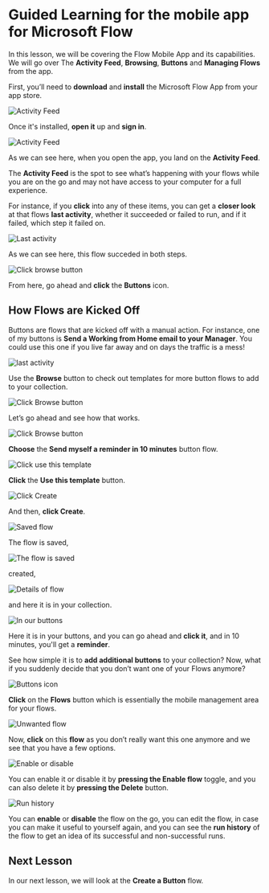 <properties
   pageTitle="Mobile App | Microsoft Flow"
   description="How to use the mobile app for Microsoft Flow to create and manage flows."
   services=""
   suite="flow"
   documentationCenter="na"
   authors="v-joaloh"
   manager="anneta"
   editor=""
   tags=""
   featuredVideoId="kZs7lqgp4LU"
   courseDuration="5m"/>

<tags
   ms.service="flow"
   ms.devlang="na"
   ms.topic="get-started-article"
   ms.tgt_pltfrm="na"
   ms.workload="na"
   ms.date="05/23/2017"
   ms.author="v-joaloh"/>

# Guided Learning for the mobile app for Microsoft Flow

In this lesson, we will be covering the Flow Mobile App and its capabilities. We will go over The **Activity Feed**, **Browsing**, **Buttons** and **Managing Flows** from the app.

First, you’ll need to **download** and **install** the Microsoft Flow App from your app store.

![Activity Feed](./media/learning-mobile-app/open-mobile-app.png)

Once it's installed, **open it** up and **sign in**.

![Activity Feed](./media/learning-mobile-app/activity-feed.png)


As we can see here, when you open the app, you land on the **Activity Feed**.

The **Activity Feed** is the spot to see what’s happening with your flows while you are on the go and may not have access to your computer for a full experience.

For instance, if you **click** into any of these items, you can get a **closer look** at that flows **last activity**, whether it succeeded or failed to run, and if it failed, which step it failed on.

![Last activity](./media/learning-mobile-app/last-activity.png)

As we can see here, this flow succeded in both steps.

![Click browse button](./media/learning-mobile-app/click-browse-button.png)

From here, go ahead and **click** the **Buttons** icon.




## How Flows are Kicked Off
   
   Buttons are flows that are kicked off with a manual action. For instance, one of my buttons is **Send a Working from Home email to your Manager**.
   You could use this one if you live far away and on days the traffic is a mess!


![last activity](./media/learning-mobile-app/click-browse-button.png)


Use the **Browse** button to check out templates for more button flows to add to your collection. 

![ Click Browse button](./media/learning-mobile-app/browse-to-add-more-flows.png)

Let’s go ahead and see how that works.

![ Click Browse button](./media/learning-mobile-app/send-reminder-in-10min.png)

**Choose** the **Send myself a reminder in 10 minutes** button flow.



![ Click use this template](./media/learning-mobile-app/use-this-template.png)

**Click** the **Use this template** button.

![Click Create](./media/learning-mobile-app/create.png)

And then, **click Create**.

![Saved flow](./media/learning-mobile-app/saved-flow.png)

The flow is saved, 

![The flow is saved](./media/learning-mobile-app/flow-is-saved.png)

created, 

![Details of flow](./media/learning-mobile-app/flow-details.png)

and here it is in your collection.


![In our buttons](./media/learning-mobile-app/saved-button.png)

Here it is in your buttons, and you can go ahead and **click it**, and in 10 minutes, you'll get a **reminder**.

See how simple it is to **add additional buttons** to your collection?
Now, what if you suddenly decide that you don’t want one of your Flows anymore?


![Buttons icon](./media/learning-mobile-app/click-buttons-icon.png)


**Click** on the **Flows** button which is essentially the mobile management area for your flows.



![Unwanted flow](./media/learning-mobile-app/dont-want.png)

Now, **click** on this **flow** as you don’t really want this one anymore and we see that you have a few options.



![Enable or disable](./media/learning-mobile-app/disable-delete.png)

You can enable it or disable it by **pressing the Enable flow** toggle, and you can also delete it by **pressing the Delete** button.


![Run history](./media/learning-mobile-app/you-can-delete-it.png)

You can **enable** or **disable** the flow on the go, you can edit the flow, in case you can make it useful to yourself again, and you can see the **run history** of the flow to get an idea of its successful and non-successful runs.

## Next Lesson

In our next lesson, we will look at the **Create a Button** flow. 